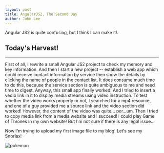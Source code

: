 ```yaml
---
layout: post
title: AngularJS2, The Second Day
author: John Lee
---
```

Angular JS2 is quite confusing, but I think I can make it!.

## Today's Harvest!
-----

First of all, I rewrite a small Angular JS2 project to check my memory and key information.
And then I start a new project -- establish a web app which could receive contact information by service
then show the details by clicking the name of people in the contact list. It does consume much time to do 
this, because the service section is quite ambiguous to me and need time to digest.
Anyway, this small app finally worked! And I tried to insert a vedio link in it to display media streams using
video instruction. To test whether the video works properly or not, I searched for a mp4 resource, and one of
a guy provided me a source link and the video section did worked! However, the content of the video was quite...
por...um. Then I tried to copy media link from a media website and I succeed! I could play Game of Thrones in my 
own website! But I'm not sure if there is any legal issue...

Now I'm trying to upload my first image file to my blog!
Let's see my Snorlax!

![pokemon](https://johnleefd.github.io/blog//images/pokemon.jpg)